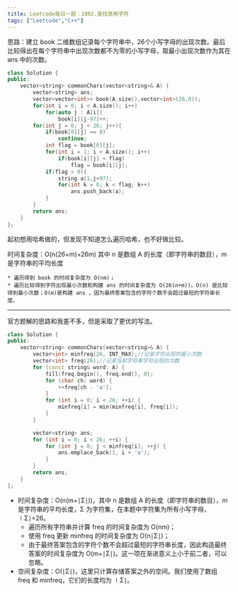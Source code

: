 ```yaml
---
title: Leetcode每日一题：1002.查找常用字符
tags: ["Leetcode","C++"]
---
```


思路：建立 book 二维数组记录每个字符串中，26个小写字母的出现次数。最后比较得出在每个字符串中出现次数都不为零的小写字母，取最小出现次数作为其在 ans 中的次数。

~~~C++
class Solution {
public:
    vector<string> commonChars(vector<string>& A) {
        vector<string> ans;
        vector<vector<int>> book(A.size(),vector<int>(26,0));
        for(int i = 0; i < A.size(); i++)
            for(auto j : A[i])
                book[i][j-97]++;
        for(int j = 0; j < 26; j++){
            if(book[0][j] == 0)
                continue;
            int flag = book[0][j];
            for(int i = 1; i < A.size(); i++)
                if(book[i][j] < flag)
                    flag = book[i][j];
            if(flag > 0){
                string a(1,j+97);
                for(int k = 0; k < flag; k++)
                    ans.push_back(a);
            }
        }
        return ans;
    }
};
~~~

起初想用哈希做的，但发现不知道怎么遍历哈希，也不好做比较。

时间复杂度：O(n(26+m)+26m) 其中 n 是数组 A 的长度（即字符串的数目），m 是字符串的平均长度

	* 遍历得到 book 的时间复杂度为 O(nm)；
	* 遍历比较得到字符出现最小次数和构建 ans 的时间复杂度为 O(26(n+m))。O(n) 是比较得到最小次数；O(m)是构建 ans ，因为最终答案包含的字符个数不会超过最短的字符串长度。

***

官方题解的思路和我差不多，但是采取了更优的写法。

~~~C++
class Solution {
public:
    vector<string> commonChars(vector<string>& A) {
        vector<int> minfreq(26, INT_MAX);//记录字符出现的最小次数
        vector<int> freq(26);//记录当前字符串字符出现的次数
        for (const string& word: A) {
            fill(freq.begin(), freq.end(), 0);
            for (char ch: word) {
                ++freq[ch - 'a'];
            }
            for (int i = 0; i < 26; ++i) {
                minfreq[i] = min(minfreq[i], freq[i]);
            }
        }

        vector<string> ans;
        for (int i = 0; i < 26; ++i) {
            for (int j = 0; j < minfreq[i]; ++j) {
                ans.emplace_back(1, i + 'a');
            }
        }
        return ans;
    }
};
~~~

* 时间复杂度：O(n(m+∣Σ∣))，其中 n 是数组 A 的长度（即字符串的数目），m 是字符串的平均长度，Σ 为字符集，在本题中字符集为所有小写字母，∣Σ∣=26。
  * 遍历所有字符串并计算 freq 的时间复杂度为 O(nm)；
  * 使用 freq 更新 minfreq 的时间复杂度为 O(n∣Σ∣)；
  * 由于最终答案包含的字符个数不会超过最短的字符串长度，因此构造最终答案的时间复杂度为 O(m+∣Σ∣)。这一项在渐进意义上小于前二者，可以忽略。
* 空间复杂度：O(∣Σ∣)，这里只计算存储答案之外的空间。我们使用了数组 freq 和 minfreq，它们的长度均为 ∣Σ∣。